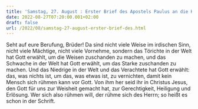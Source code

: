 ```yaml
---
title: 'Samstag, 27. August : Erster Brief des Apostels Paulus an die Korinther 1,26-31.'
date: 2022-08-27T07:20:00.001+02:00
draft: false
url: /2022/08/samstag-27-august-erster-brief-des.html
---
```


Seht auf eure Berufung, Brüder! Da sind nicht viele Weise im irdischen Sinn, nicht viele Mächtige, nicht viele Vornehme, sondern das Törichte in der Welt hat Gott erwählt, um die Weisen zuschanden zu machen, und das Schwache in der Welt hat Gott erwählt, um das Starke zuschanden zu machen. Und das Niedrige in der Welt und das Verachtete hat Gott erwählt: das, was nichts ist, um das, was etwas ist, zu vernichten, damit kein Mensch sich rühmen kann vor Gott. Von ihm her seid ihr in Christus Jesus, den Gott für uns zur Weisheit gemacht hat, zur Gerechtigkeit, Heiligung und Erlösung. Wer sich also rühmen will, der rühme sich des Herrn; so heißt es schon in der Schrift.